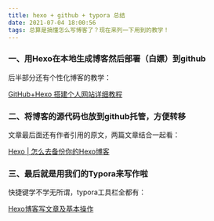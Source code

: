 ```yaml
---
title: hexo + github + typora 总结
date: 2021-07-04 18:00:56
tags: 总算是搞懂怎么写博客了？现在来列一下用到的教学！
---
```


### 	一、用Hexo在本地生成博客然后部署（白嫖）到github

后半部分还有个性化博客的教学：

[GitHub+Hexo 搭建个人网站详细教程](https://zhuanlan.zhihu.com/p/26625249)



### 	二、将博客的源代码也放到github托管，方便转移



文章最后面还有作者引用的原文，两篇文章结合一起看：

[Hexo | 怎么去备份你的Hexo博客](https://www.jianshu.com/p/baab04284923)



### 	三、最后就是用我们的Typora来写作啦

快捷键学不学无所谓，typora工具栏全都有：

[Hexo博客写文章及基本操作](https://zhuanlan.zhihu.com/p/156915260)

